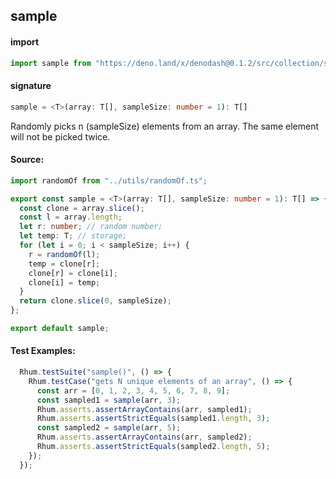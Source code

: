 
## sample

#### import
```typescript
import sample from "https://deno.land/x/denodash@0.1.2/src/collection/sample.ts"
```

#### signature
```typescript
sample = <T>(array: T[], sampleSize: number = 1): T[]
```

Randomly picks n (sampleSize) elements from an array. The same element will not be picked twice.

#### Source:

```typescript
import randomOf from "../utils/randomOf.ts";

export const sample = <T>(array: T[], sampleSize: number = 1): T[] => {
  const clone = array.slice();
  const l = array.length;
  let r: number; // random number;
  let temp: T; // storage;
  for (let i = 0; i < sampleSize; i++) {
    r = randomOf(l);
    temp = clone[r];
    clone[r] = clone[i];
    clone[i] = temp;
  }
  return clone.slice(0, sampleSize);
};

export default sample;

```

#### Test Examples: 

```typescript
  Rhum.testSuite("sample()", () => {
    Rhum.testCase("gets N unique elements of an array", () => {
      const arr = [0, 1, 2, 3, 4, 5, 6, 7, 8, 9];
      const sampled1 = sample(arr, 3);
      Rhum.asserts.assertArrayContains(arr, sampled1);
      Rhum.asserts.assertStrictEquals(sampled1.length, 3);
      const sampled2 = sample(arr, 5);
      Rhum.asserts.assertArrayContains(arr, sampled2);
      Rhum.asserts.assertStrictEquals(sampled2.length, 5);
    });
  });
```

  